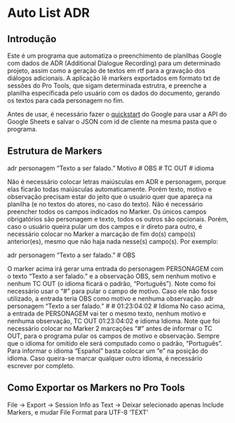 # Auto List ADR

## Introdução

Este é um programa que automatiza o preenchimento de planilhas Google com dados de ADR (Additional Dialogue Recording) para um determinado projeto, assim como a geração de textos em rtf para a gravação dos diálogos adicionais.
A aplicação lê markers exportados em formato txt de sessões do Pro Tools, que sigam determinada estrutra, e preenche a planilha especificada pelo usuário com os dados do documento, gerando os textos para cada personagem no fim.

Antes de usar, é necessário fazer o [quickstart](https://developers.google.com/workspace/sheets/api/quickstart/python?hl=pt-br) do Google para usar a API do Google Sheets e salvar o JSON com id de cliente na mesma pasta que o programa. 

## Estrutura de Markers

adr personagem “Texto a ser falado.” Motivo # OBS # TC OUT # idioma

Não é necessário colocar letras maiúsculas em ADR e personagem, porque elas
ficarão todas maiúsculas automaticamente. Porém texto, motivo e observação
precisam estar do jeito que o usuário quer que apareça na planilha (e no textos do
atores, no caso do texto).
Não é necessário preencher todos os campos indicados no Marker. Os únicos
campos obrigatórios são personagem e texto, todos os outros são opcionais.
Porém, caso o usuário queira pular um dos campos e ir direto para outro, é
necessário colocar no Marker a marcação de fim do(s) campo(s) anterior(es),
mesmo que não haja nada nesse(s) campo(s). Por exemplo:

adr personagem “Texto a ser falado.” # OBS

O marker acima irá gerar uma entrada do personagem PERSONAGEM com o
texto “Texto a ser falado.” e a observação OBS, sem nenhum motivo e nenhum
TC OUT (o idioma ficará o padrão, “Português”). Note como foi necessário usar o
“#” para pular o campo de motivo. Caso ele não fosse utilizado, a entrada teria
OBS como motivo e nenhuma observação.
adr personagem “Texto a ser falado.” # # 01:23:04:02 # Idioma
No caso acima, a entrada de PERSONAGEM vai ter o mesmo texto, nenhum
motivo e nenhuma observação, TC OUT 01:23:04:02 e idioma Idioma. Note que
foi necessário colocar no Marker 2 marcações “#” antes de informar o TC OUT,
para o programa pular os campos de motivo e observação.
Sempre que o idioma for omitido ele será computado como o padrão, “Português”.
Para informar o idioma “Español” basta colocar um “e” na posição do idioma.
Caso queira-se marcar qualquer outro idioma, é necessário escrever por
completo.

## Como Exportar os Markers no Pro Tools

File -> Export -> Session Info as Text -> Deixar selecionado apenas Include Markers, e mudar File Format para UTF-8 ‘TEXT’
